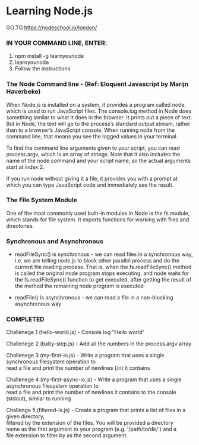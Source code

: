 # Learning Node.js

GO TO https://nodeschool.io/london/

### IN YOUR COMMAND LINE, ENTER:
1. npm install -g learnyounode
2. learnyounode 
3. Follow the instructions

### The Node Command line - (Ref: Eloquent Javascript by Marijn Haverbeke)
When Node.js is installed on a system, it provides a program called node, which is used to run JavaScript files. The console.log method in Node does something similar to what it does in the browser. It prints out a piece of text. But in Node, the text will go to the process’s standard output stream, rather than to a browser’s JavaScript console. When running node from the command line, that means you see the logged values in your terminal.

To find the command line arguments given to your script, you can read process.argv, which is an array of strings. Note that it also includes the name of the node command and your script name, so the actual arguments start at index 2.

If you run node without giving it a file, it provides you with a prompt at
which you can type JavaScript code and immediately see the result.

### The File System Module
One of the most commonly used built-in modules in Node is the fs module, which stands for file system. It exports functions for working with files and directories.

### Synchronous and Asynchronous
- readFileSync() is synchronous - we can read files in a synchronous way, i.e. we are telling node.js to block other parallel process and do the current file reading process. That is, when the fs.readFileSync() method is called the original node program stops executing, and node waits for the fs.readFileSync() function to get executed, after getting the result of the method the remaining node program is executed

- readFile() is asynchronous - we can read a file in a non-blocking asynchronous way




### COMPLETED
Challenege 1 (hello-world.js) - Console log "Hello world"

Challenege 2 (baby-step.js) - Add all the numbers in the process.argv array

Challenege 3 (my-first-io.js) - Write a program that uses a single synchronous filesystem operation to  
  read a file and print the number of newlines (/n) it contains

Challenege 4 (my-first-async-io.js) - Write a program that uses a single asynchronous filesystem operation to  
  read a file and print the number of newlines it contains to the console  
  (stdout), similar to running

Challenge 5 (filtered-ls.js) -  Create a program that prints a list of files in a given directory,  
  filtered by the extension of the files. You will be provided a directory  
  name as the first argument to your program (e.g. '/path/to/dir/') and a  
  file extension to filter by as the second argument. 